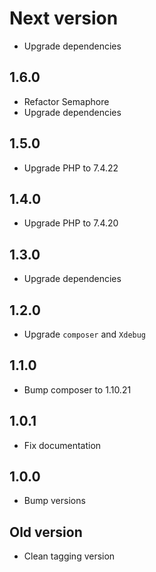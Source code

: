 # Next version
+ Upgrade dependencies

## 1.6.0
+ Refactor Semaphore
+ Upgrade dependencies

## 1.5.0
+ Upgrade PHP to 7.4.22

## 1.4.0
+ Upgrade PHP to 7.4.20

## 1.3.0
+ Upgrade dependencies

## 1.2.0
+ Upgrade `composer` and `Xdebug`

## 1.1.0
+ Bump composer to 1.10.21

## 1.0.1
+ Fix documentation

## 1.0.0
+ Bump versions

## Old version
+ Clean tagging version
